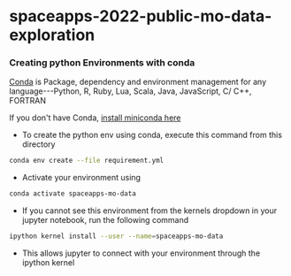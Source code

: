 # spaceapps-2022-public-mo-data-exploration


### Creating python Environments with conda 

[Conda](https://docs.conda.io/projects/conda/en/latest/) is Package, dependency and environment management for any language---Python, R, Ruby, Lua, Scala, Java, JavaScript, C/ C++, FORTRAN

If you don't have Conda, [install miniconda here](https://docs.conda.io/en/latest/miniconda.html)

* To create the python env using conda, execute this command from this directory 

```bash
conda env create --file requirement.yml
```

* Activate your environment using 

```bash
conda activate spaceapps-mo-data
```


* If you cannot see this environment from the kernels dropdown in your jupyter notebook, run the following command 

```bash
ipython kernel install --user --name=spaceapps-mo-data
```

* This allows jupyter to connect with your environment through the ipython kernel 